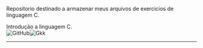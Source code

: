 Repositorio destinado a armazenar meus arquivos de exercicios de linguagem C.

Introdução a linguagem C.
<br>
  ![GitHub](https://img.shields.io/badge/GitHub-0D1282?style=for-the-badge&logo=github&logoColor=white)![Gkk](https://img.shields.io/badge/MOURA-B31312?style=for-the-badge&logo=&logoColor=white)


<hr>
